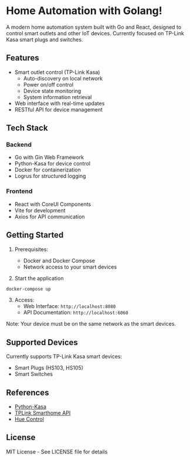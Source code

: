 # Home Automation with Golang!

A modern home automation system built with Go and React, designed to control smart outlets and other IoT devices. Currently focused on TP-Link Kasa smart plugs and switches.

## Features

- Smart outlet control (TP-Link Kasa)
  - Auto-discovery on local network
  - Power on/off control
  - Device state monitoring
  - System information retrieval
- Web interface with real-time updates
- RESTful API for device management

## Tech Stack

### Backend
- Go with Gin Web Framework
- Python-Kasa for device control
- Docker for containerization
- Logrus for structured logging

### Frontend
- React with CoreUI Components
- Vite for development
- Axios for API communication

## Getting Started

1. Prerequisites:
   - Docker and Docker Compose
   - Network access to your smart devices

2. Start the application
```bash
docker-compose up
```

3. Access:
   - Web Interface: `http://localhost:8080`
   - API Documentation: `http://localhost:6060`

Note: Your device must be on the same network as the smart devices.

## Supported Devices

Currently supports TP-Link Kasa smart devices:
- Smart Plugs (HS103, HS105)
- Smart Switches

## References
- [Python-Kasa](https://github.com/python-kasa/python-kasa)
- [TPLink Smarthome API](https://github.com/plasticrake/tplink-smarthome-api)
- [Hue Control](https://github.com/tigoe/hue-control)

## License

MIT License - See LICENSE file for details